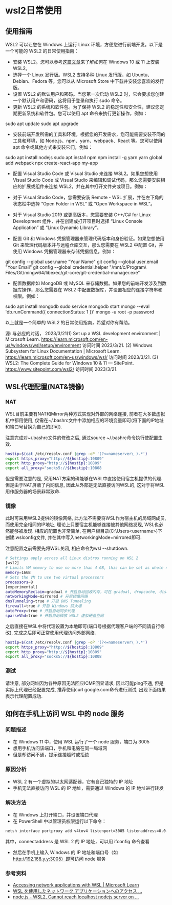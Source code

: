 # wsl2日常使用

## 使用指南

WSL2 可以让您在 Windows 上运行 Linux 环境，方便您进行前端开发。以下是一个可能的 WSL2 的日常使用指南：

- 安装 WSL2。您可以参考[这篇文章](https://learn.microsoft.com/en-us/windows/wsl/install)来了解如何在 Windows 10 或 11 上安装 WSL2。
- 选择一个 Linux 发行版。WSL2 支持多种 Linux 发行版，如 Ubuntu、Debian、Fedora 等。您可以从 Microsoft Store 中下载并安装您喜欢的发行版。
- 设置 WSL2 的默认用户和密码。当您第一次启动 WSL2 时，它会要求您创建一个默认用户和密码，这将用于登录和执行 sudo 命令。
- 更新 WSL2 的系统和软件包。为了保持 WSL2 的稳定性和安全性，建议您定期更新系统和软件包。您可以使用 apt 命令来执行更新操作，例如：

sudo apt update
sudo apt upgrade

- 安装前端开发所需的工具和环境。根据您的开发需求，您可能需要安装不同的工具和环境，如 Node.js、npm、yarn、webpack、React 等。您可以使用 apt 命令或其他方式来安装它们，例如：

sudo apt install nodejs
sudo apt install npm
npm install -g yarn
yarn global add webpack
npx create-react-app my-app

- 配置 Visual Studio Code 或 Visual Studio 来连接 WSL2。如果您想使用 Visual Studio Code 或 Visual Studio 来编辑和调试代码，那么您需要安装相应的扩展或组件来连接 WSL2，并在其中打开文件夹或项目。例如：

- 对于 Visual Studio Code，您需要安装 Remote - WSL 扩展，并在左下角的状态栏中选择 “Open Folder in WSL” 或 “Open Workspace in WSL”。
- 对于 Visual Studio 2019 或更高版本，您需要安装 C++/C# for Linux Development 组件，并在创建或打开项目时选择 “Linux Console Application” 或 “Linux Dynamic Library”。

- 配置 Git 和 Windows 凭据管理器来管理代码版本和身份验证。如果您想使用 Git 来管理代码版本并与远程仓库交互，那么您需要在 WSL2 中配置 Git，并使用 Windows 凭据管理器来存储凭据信息。例如：

git config --global user.name "Your Name"
git config --global user.email "Your Email"
git config --global credential.helper "/mnt/c/Program\ Files/Git/mingw64/libexec/git-core/git-credential-manager.exe"

- 配置数据库如 MongoDB 或 MySQL 来存储数据。如果您的前端开发涉及到数据库操作，那么您需要在 WSL2 中配置数据库，并设置相应的连接字符串和权限。例如：

sudo apt install mongodb
sudo service mongodb start
mongo --eval 'db.runCommand({ connectionStatus: 1 })'
mongo -u root -p password

以上就是一个简单的 WSL2 的日常使用指南，希望对你有帮助。

源: 与必应的对话， 2023/3/21(1) Set up a WSL development environment | Microsoft Learn. <https://learn.microsoft.com/en-us/windows/wsl/setup/environment> 访问时间 2023/3/21.
(2) Windows Subsystem for Linux Documentation | Microsoft Learn. <https://learn.microsoft.com/en-us/windows/wsl/> 访问时间 2023/3/21.
(3) WSL2: The Complete Guide for Windows 10 & 11 — SitePoint. <https://www.sitepoint.com/wsl2/> 访问时间 2023/3/21.



## WSL代理配置(NAT&镜像)

### NAT
WSL目前主要有NAT和Mirror两种方式实现对外部的网络连接, 前者在大多数虚拟机中都用使用, 仅需在~/.bashrc文件中添加相应的环境变量即可(将下面的IP地址和端口号替换为自己的即可).

注意完成对~/.bashrc文件的修改之后, 通过source ~/.bashrc命令执行使配置生效.

```sh
hostip=$(cat /etc/resolv.conf |grep -oP '(?<=nameserver\ ).*')
export https_proxy="http://${hostip}:10809"
export http_proxy="http://${hostip}:10809"
export all_proxy="socks5://${hostip}:10808

```

但是需要注意的是, 采用NAT方案的确能够在WSL中直接使用宿主机提供的代理. 但是由于NAT屏蔽了内网信息, 因此从外部是无法直接访问WSL的, 这对于将WSL用作服务器的场景非常致命.

### 镜像
此时可采用WSL2提供的镜像网络, 此方法不需要将WSL作为宿主机的局域网成员, 而使用完全相同的IP地址, 理论上只要宿主机能够连接被其他网络发现, WSL也必然能够被发现. 相应的配置也非常简单, 在用户根目录(C:\Users\<username>)下创建.wslconfig文件, 并在其中写入networkingMode=mirrored即可.

注意配置之前需要先将WSL关闭, 相应命令为wsl --shutdown.

```sh
# Settings apply across all Linux distros running on WSL 2
[wsl2]
# Limits VM memory to use no more than 4 GB, this can be set as whole numbers using GB or MB
memory=16GB
# Sets the VM to use two virtual processors
processors=8
[experimental]
autoMemoryReclaim=gradual # 开启自动回收内存，可在 gradual, dropcache, disabled 之间选择
networkingMode=mirrored # 开启镜像网络
dnsTunneling=true # 开启 DNS Tunneling
firewall=true # 开启 Windows 防火墙
autoProxy=true # 开启自动同步代理
sparseVhd=true # 开启自动释放 WSL2 虚拟硬盘空间
```
之后直接在WSL中将代理设置为本地即可(端口号根据代理客户端的不同请自行修改), 完成之后即可正常使用代理访问外部网络.

```sh
hostip=$(cat /etc/resolv.conf |grep -oP '(?<=nameserver\ ).*')
export https_proxy="http://${hostip}:10809"
export http_proxy="http://${hostip}:10809"
export all_proxy="socks5://${hostip}:10808

```

### 测试

请注意, 部分网址因为各种原因无法回应ICMP回显请求, 因此可能ping不通, 但是实际上代理已经配置完成, 推荐使用curl google.com命令进行测试, 出现下面结果表示代理配置成功.

## 如何在手机上访问 WSL 中的 node 服务

### 问题描述

- 在 Windows 11 中，使用 WSL 运行了一个 node 服务，端口为 3005
- 想用手机访问该端口，手机和电脑在同一局域网
- 但是却访问不通，提示连接超时或拒绝

### 原因分析

- WSL 2 有一个虚拟的以太网适配器，它有自己独特的 IP 地址
- 手机无法直接访问 WSL 的 IP 地址，需要通过 Windows 的 IP 地址进行转发

### 解决方法

- 在 Windows 上打开端口，并设置端口代理
- 在 PowerShell 中以管理员权限运行以下命令：

```sh
netsh interface portproxy add v4tov4 listenport=3005 listenaddress=0.0.0.0 connectport=3005 connectaddress=192.168.x.x
```

其中，connectaddress 是 WSL 2 的 IP 地址，可以用 ifconfig 命令查看

- 然后在手机上输入 Windows 的 IP 地址和端口号（如 <http://192.168.y.y:3005）即可访问> node 服务

### 参考资料

- [Accessing network applications with WSL | Microsoft Learn](https://learn.microsoft.com/en-us/windows/wsl/networking)
- [WSL を使用したネットワーク アプリケーションへのアクセス ...](https://learn.microsoft.com/ja-jp/windows/wsl/networking)
- [node.js - WSL2, Cannot reach localhost nodejs server on ...](https://stackoverflow.com/questions/63393092/wsl2-cannot-reach-localhost-nodejs-server-on-windows-browser)

```
